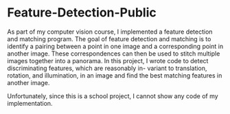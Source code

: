 # Feature-Detection-Public

As part of my computer vision course, I implemented a feature detection and matching program. The goal of feature detection and matching is to identify a pairing between a point in one image and a corresponding point in another image. These correspondences can then be used to stitch multiple images together into a panorama. In this project, I wrote code to detect discriminating features, which are reasonably in- variant to translation, rotation, and illumination, in an image and find the best matching features in another image.

Unfortunately, since this is a school project, I cannot show any code of my implementation.
